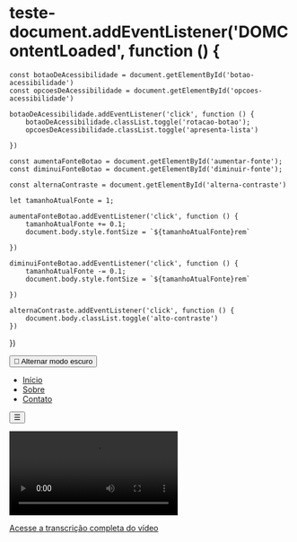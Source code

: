 # teste-document.addEventListener('DOMContentLoaded', function () {  
    const botaoDeAcessibilidade = document.getElementById('botao-acessibilidade')
    const opcoesDeAcessibilidade = document.getElementById('opcoes-acessibilidade')

    botaoDeAcessibilidade.addEventListener('click', function () {
        botaoDeAcessibilidade.classList.toggle('rotacao-botao');
        opcoesDeAcessibilidade.classList.toggle('apresenta-lista')

    })

    const aumentaFonteBotao = document.getElementById('aumentar-fonte');
    const diminuiFonteBotao = document.getElementById('diminuir-fonte');

    const alternaContraste = document.getElementById('alterna-contraste')

    let tamanhoAtualFonte = 1;

    aumentaFonteBotao.addEventListener('click', function () {
        tamanhoAtualFonte += 0.1;
        document.body.style.fontSize = `${tamanhoAtualFonte}rem`

    })

    diminuiFonteBotao.addEventListener('click', function () {
        tamanhoAtualFonte -= 0.1;
        document.body.style.fontSize = `${tamanhoAtualFonte}rem`

    })

    alternaContraste.addEventListener('click', function () {
        document.body.classList.toggle('alto-contraste')
    })


})

<button onclick="toggleDark()">🌙 Alternar modo escuro</button>

<script>
  function toggleDark() {
    document.body.classList.toggle("dark");
  }
</script>

<style>
  .dark {
    background: #121212;
    color: #eee;
  }
</style>

<nav aria-label="Menu principal">
  <ul>
    <li><a href="#home">Início</a></li>
    <li><a href="#sobre">Sobre</a></li>
    <li><a href="#contato">Contato</a></li>
  </ul>
</nav>

<button aria-label="Abrir menu de navegação">☰</button>

<video controls>
  <source src="video-aula.mp4" type="video/mp4">
  <track src="legendas.vtt" kind="subtitles" srclang="pt" label="Português">
  Seu navegador não suporta o elemento de vídeo.
</video>

<p><a href="transcricao-video.html">Acesse a transcrição completa do vídeo</a></p>


